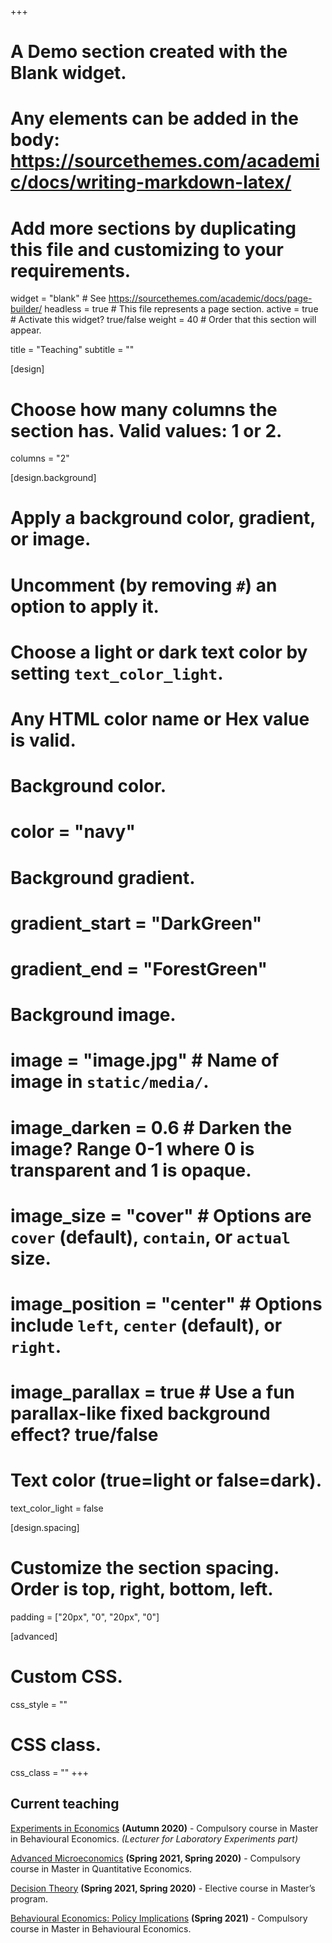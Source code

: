 +++
# A Demo section created with the Blank widget.
# Any elements can be added in the body: https://sourcethemes.com/academic/docs/writing-markdown-latex/
# Add more sections by duplicating this file and customizing to your requirements.

widget = "blank"  # See https://sourcethemes.com/academic/docs/page-builder/
headless = true  # This file represents a page section.
active = true  # Activate this widget? true/false
weight = 40  # Order that this section will appear.

title = "Teaching"
subtitle = ""

[design]
  # Choose how many columns the section has. Valid values: 1 or 2.
  columns = "2"

[design.background]
  # Apply a background color, gradient, or image.
  #   Uncomment (by removing `#`) an option to apply it.
  #   Choose a light or dark text color by setting `text_color_light`.
  #   Any HTML color name or Hex value is valid.

  # Background color.
  # color = "navy"

  # Background gradient.
  # gradient_start = "DarkGreen"
  # gradient_end = "ForestGreen"

  # Background image.
  # image = "image.jpg"  # Name of image in `static/media/`.
  # image_darken = 0.6  # Darken the image? Range 0-1 where 0 is transparent and 1 is opaque.
  # image_size = "cover"  #  Options are `cover` (default), `contain`, or `actual` size.
  # image_position = "center"  # Options include `left`, `center` (default), or `right`.
  # image_parallax = true  # Use a fun parallax-like fixed background effect? true/false

  # Text color (true=light or false=dark).
  text_color_light = false

[design.spacing]
  # Customize the section spacing. Order is top, right, bottom, left.
  padding = ["20px", "0", "20px", "0"]

[advanced]
 # Custom CSS.
 css_style = ""

 # CSS class.
 css_class = ""
+++

## Current teaching

[Experiments in Economics](https://sisweb.ucd.ie/usis/!W_HU_MENU.P_PUBLISH?p_tag=MODULE&MODULE=ECON42590) **(Autumn 2020)** - Compulsory course in Master in Behavioural Economics. _(Lecturer for Laboratory Experiments part)_

[Advanced Microeconomics](https://sisweb.ucd.ie/usis/!W_HU_MENU.P_PUBLISH?p_tag=MODULE&MODULE=ECON41810&MAJR=W369) **(Spring 2021, Spring 2020)** - Compulsory course in Master in Quantitative Economics.

[Decision Theory](https://sisweb.ucd.ie/usis/!W_HU_MENU.P_PUBLISH?p_tag=MODULE&MODULE=ECON42630&MAJR=W369) **(Spring 2021, Spring 2020)** - Elective course in Master’s program.

[Behavioural Economics: Policy Implications](https://sisweb.ucd.ie/usis/!W_HU_MENU.P_PUBLISH?p_tag=MODULE&MODULE=ECON42570) **(Spring 2021)** - Compulsory course in Master in Behavioural Economics.
